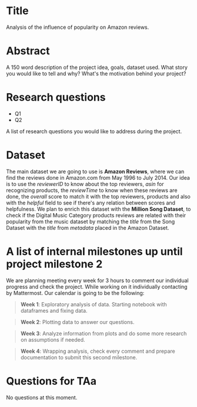 # Title
Analysis of the influence of popularity on Amazon reviews.

# Abstract

A 150 word description of the project idea, goals, dataset used. What story you would like to tell and why? What's the motivation behind your project?

# Research questions
* Q1 
* Q2

A list of research questions you would like to address during the project. 

# Dataset
The main dataset we are going to use is **Amazon Reviews**, where we can find the reviews done in Amazon.com from May 1996 to July 2014. Our idea is to use the _reviewerID_ to know about the top reviewers, _asin_ for recognizing products, the _reviewTime_ to know when these reviews are done, the _overall_ score to match it with the top reviewers, products and also with the _helpful_ field to see if there's any relation between scores and helpfulness. 
We plan to enrich this dataset with the **Million Song Dataset**, to check if the Digital Music Category products reviews are related with their popularity from the music dataset by matching the _title_ from the Song Dataset with the _title_ from _metadata_ placed in the Amazon Dataset.


# A list of internal milestones up until project milestone 2
We are planning meeting every week for 3 hours to comment our individual progress and check the project. While working on it individually contacting by Mattermost.
Our calendar is going to be the following:
  > **Week 1**: Exploratory analysis of data. Starting notebook with dataframes and fixing data. 

  > **Week 2**: Plotting data to answer our questions.

  > **Week 3**: Analyze information from plots and do some more research on assumptions if needed.
  
  > **Week 4**: Wrapping analysis, check every comment and prepare documentation to submit this second milestone.

# Questions for TAa
No questions at this moment.